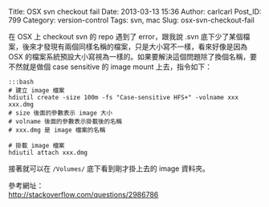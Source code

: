 Title: OSX svn checkout fail
Date: 2013-03-13 15:36
Author: carlcarl
Post_ID: 799
Category: version-control
Tags: svn, mac
Slug: osx-svn-checkout-fail

在 OSX 上 checkout svn 的 repo 遇到了 error，跟我說 .svn
底下少了某個檔案，後來才發現有兩個同樣名稱的檔案，只是大小寫不一樣，看來好像是因為
OSX 的檔案系統預設大小寫視為一樣的。如果要解決這個問題除了換個名稱，要不然就是做個
case sensitive 的 image mount 上去，指令如下：  

	:::bash
	# 建立 image 檔案
	hdiutil create -size 100m -fs "Case-sensitive HFS+" -volname xxx xxx.dmg
	# size 後面的參數表示 image 大小
	# volname 後面的參數表示掛載後的名稱
	# xxx.dmg 是 image 檔案的名稱

	# 掛載 image 檔案
	hdiutil attach xxx.dmg

接著就可以在 `/Volumes/` 底下看到剛才掛上去的 image 資料夾。

參考網址：  
<http://stackoverflow.com/questions/2986786>
